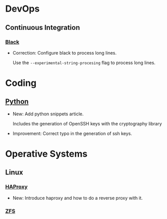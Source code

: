 # DevOps

## Continuous Integration

### [Black](black.md)

* Correction: Configure black to process long lines.

    Use the `--experimental-string-procesing` flag to process long lines.

# Coding

## [Python](python.md)

* New: Add python snippets article.

    Includes the generation of OpenSSH keys with the cryptography library

* Improvement: Correct typo in the generation of ssh keys.

# Operative Systems

## Linux

### [HAProxy](haproxy.md)

* New: Introduce haproxy and how to do a reverse proxy with it.

### [ZFS](zfs.md)

